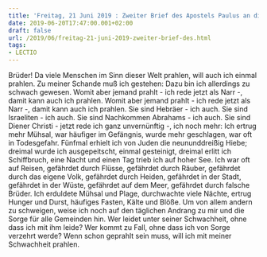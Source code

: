 ```yaml
---
title: 'Freitag, 21 Juni 2019 : Zweiter Brief des Apostels Paulus an die Korinther 11,18.21b-30.'
date: 2019-06-20T17:47:00.001+02:00
draft: false
url: /2019/06/freitag-21-juni-2019-zweiter-brief-des.html
tags: 
- LECTIO
---
```


Brüder! Da viele Menschen im Sinn dieser Welt prahlen, will auch ich einmal prahlen. Zu meiner Schande muß ich gestehen: Dazu bin ich allerdings zu schwach gewesen. Womit aber jemand prahlt - ich rede jetzt als Narr -, damit kann auch ich prahlen. Womit aber jemand prahlt - ich rede jetzt als Narr -, damit kann auch ich prahlen. Sie sind Hebräer - ich auch. Sie sind Israeliten - ich auch. Sie sind Nachkommen Abrahams - ich auch. Sie sind Diener Christi - jetzt rede ich ganz unvernünftig -, ich noch mehr: Ich ertrug mehr Mühsal, war häufiger im Gefängnis, wurde mehr geschlagen, war oft in Todesgefahr. Fünfmal erhielt ich von Juden die neununddreißig Hiebe; dreimal wurde ich ausgepeitscht, einmal gesteinigt, dreimal erlitt ich Schiffbruch, eine Nacht und einen Tag trieb ich auf hoher See. Ich war oft auf Reisen, gefährdet durch Flüsse, gefährdet durch Räuber, gefährdet durch das eigene Volk, gefährdet durch Heiden, gefährdet in der Stadt, gefährdet in der Wüste, gefährdet auf dem Meer, gefährdet durch falsche Brüder. Ich erduldete Mühsal und Plage, durchwachte viele Nächte, ertrug Hunger und Durst, häufiges Fasten, Kälte und Blöße. Um von allem andern zu schweigen, weise ich noch auf den täglichen Andrang zu mir und die Sorge für alle Gemeinden hin. Wer leidet unter seiner Schwachheit, ohne dass ich mit ihm leide? Wer kommt zu Fall, ohne dass ich von Sorge verzehrt werde? Wenn schon geprahlt sein muss, will ich mit meiner Schwachheit prahlen.